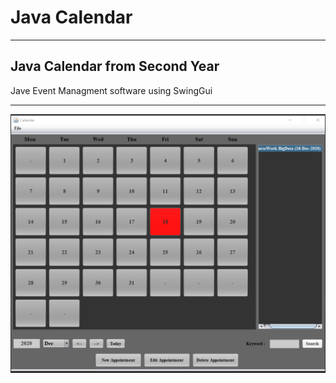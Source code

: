 # Java Calendar

---

## Java Calendar from Second Year

Jave Event Managment software using SwingGui

---

![alt text](Calendar.PNG)
